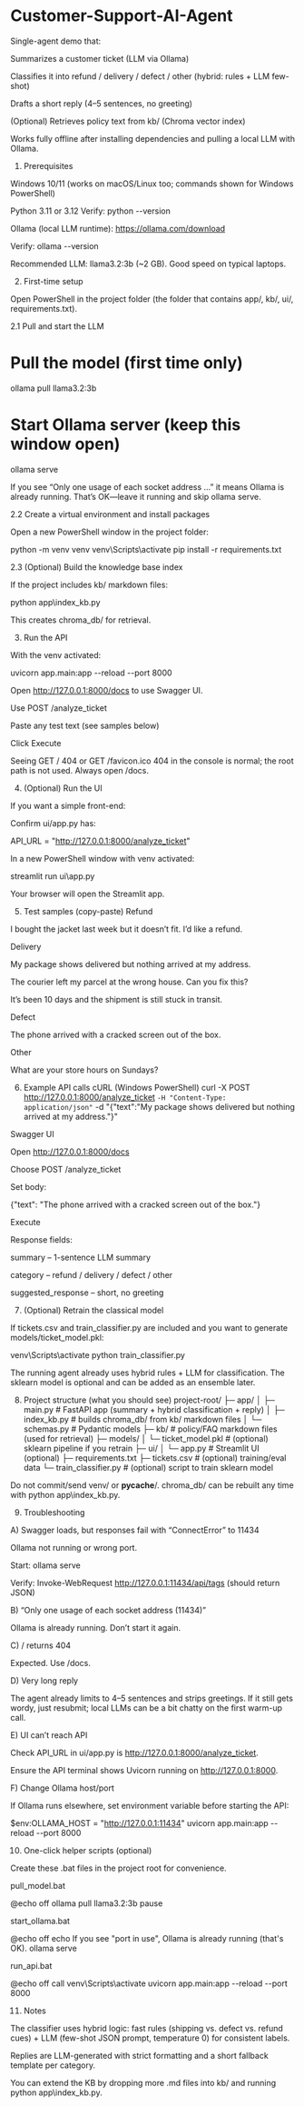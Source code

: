 # Customer-Support-AI-Agent

Single-agent demo that:

Summarizes a customer ticket (LLM via Ollama)

Classifies it into refund / delivery / defect / other (hybrid: rules + LLM few-shot)

Drafts a short reply (4–5 sentences, no greeting)

(Optional) Retrieves policy text from kb/ (Chroma vector index)

Works fully offline after installing dependencies and pulling a local LLM with Ollama.

1) Prerequisites

Windows 10/11 (works on macOS/Linux too; commands shown for Windows PowerShell)

Python 3.11 or 3.12
Verify: python --version

Ollama (local LLM runtime): https://ollama.com/download

Verify: ollama --version

Recommended LLM: llama3.2:3b (~2 GB). Good speed on typical laptops.

2) First-time setup

Open PowerShell in the project folder (the folder that contains app/, kb/, ui/, requirements.txt).

2.1 Pull and start the LLM
# Pull the model (first time only)
ollama pull llama3.2:3b

# Start Ollama server (keep this window open)
ollama serve


If you see “Only one usage of each socket address …” it means Ollama is already running. That’s OK—leave it running and skip ollama serve.

2.2 Create a virtual environment and install packages

Open a new PowerShell window in the project folder:

python -m venv venv
venv\Scripts\activate
pip install -r requirements.txt

2.3 (Optional) Build the knowledge base index

If the project includes kb/ markdown files:

python app\index_kb.py


This creates chroma_db/ for retrieval.

3) Run the API

With the venv activated:

uvicorn app.main:app --reload --port 8000


Open http://127.0.0.1:8000/docs
 to use Swagger UI.

Use POST /analyze_ticket

Paste any test text (see samples below)

Click Execute

Seeing GET / 404 or GET /favicon.ico 404 in the console is normal; the root path is not used. Always open /docs.

4) (Optional) Run the UI

If you want a simple front-end:

Confirm ui/app.py has:

API_URL = "http://127.0.0.1:8000/analyze_ticket"


In a new PowerShell window with venv activated:

streamlit run ui\app.py


Your browser will open the Streamlit app.

5) Test samples (copy-paste)
Refund

I bought the jacket last week but it doesn’t fit. I’d like a refund.

Delivery

My package shows delivered but nothing arrived at my address.

The courier left my parcel at the wrong house. Can you fix this?

It’s been 10 days and the shipment is still stuck in transit.

Defect

The phone arrived with a cracked screen out of the box.

Other

What are your store hours on Sundays?

6) Example API calls
cURL (Windows PowerShell)
curl -X POST http://127.0.0.1:8000/analyze_ticket `
  -H "Content-Type: application/json" `
  -d "{\"text\":\"My package shows delivered but nothing arrived at my address.\"}"

Swagger UI

Open http://127.0.0.1:8000/docs

Choose POST /analyze_ticket

Set body:

{"text": "The phone arrived with a cracked screen out of the box."}


Execute

Response fields:

summary – 1-sentence LLM summary

category – refund / delivery / defect / other

suggested_response – short, no greeting

7) (Optional) Retrain the classical model

If tickets.csv and train_classifier.py are included and you want to generate models/ticket_model.pkl:

venv\Scripts\activate
python train_classifier.py


The running agent already uses hybrid rules + LLM for classification. The sklearn model is optional and can be added as an ensemble later.

8) Project structure (what you should see)
project-root/
├─ app/
│  ├─ main.py          # FastAPI app (summary + hybrid classification + reply)
│  ├─ index_kb.py      # builds chroma_db/ from kb/ markdown files
│  └─ schemas.py       # Pydantic models
├─ kb/                 # policy/FAQ markdown files (used for retrieval)
├─ models/
│  └─ ticket_model.pkl # (optional) sklearn pipeline if you retrain
├─ ui/
│  └─ app.py           # Streamlit UI (optional)
├─ requirements.txt
├─ tickets.csv         # (optional) training/eval data
└─ train_classifier.py # (optional) script to train sklearn model


Do not commit/send venv/ or __pycache__/.
chroma_db/ can be rebuilt any time with python app\index_kb.py.

9) Troubleshooting

A) Swagger loads, but responses fail with “ConnectError” to 11434

Ollama not running or wrong port.

Start: ollama serve

Verify: Invoke-WebRequest http://127.0.0.1:11434/api/tags (should return JSON)

B) “Only one usage of each socket address (11434)”

Ollama is already running. Don’t start it again.

C) / returns 404

Expected. Use /docs.

D) Very long reply

The agent already limits to 4–5 sentences and strips greetings. If it still gets wordy, just resubmit; local LLMs can be a bit chatty on the first warm-up call.

E) UI can’t reach API

Check API_URL in ui/app.py is http://127.0.0.1:8000/analyze_ticket.

Ensure the API terminal shows Uvicorn running on http://127.0.0.1:8000.

F) Change Ollama host/port

If Ollama runs elsewhere, set environment variable before starting the API:

$env:OLLAMA_HOST = "http://127.0.0.1:11434"
uvicorn app.main:app --reload --port 8000

10) One-click helper scripts (optional)

Create these .bat files in the project root for convenience.

pull_model.bat

@echo off
ollama pull llama3.2:3b
pause


start_ollama.bat

@echo off
echo If you see "port in use", Ollama is already running (that's OK).
ollama serve


run_api.bat

@echo off
call venv\Scripts\activate
uvicorn app.main:app --reload --port 8000

11) Notes

The classifier uses hybrid logic: fast rules (shipping vs. defect vs. refund cues) + LLM (few-shot JSON prompt, temperature 0) for consistent labels.

Replies are LLM-generated with strict formatting and a short fallback template per category.

You can extend the KB by dropping more .md files into kb/ and running python app\index_kb.py.

